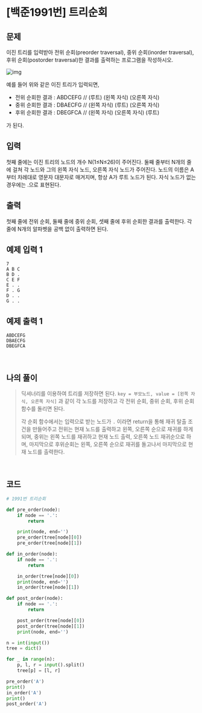 # [백준1991번] 트리순회

## 문제

이진 트리를 입력받아 전위 순회(preorder traversal), 중위 순회(inorder traversal), 후위 순회(postorder traversal)한 결과를 출력하는 프로그램을 작성하시오.

![img](https://www.acmicpc.net/JudgeOnline/upload/201007/trtr.png)

예를 들어 위와 같은 이진 트리가 입력되면,

- 전위 순회한 결과 : ABDCEFG // (루트) (왼쪽 자식) (오른쪽 자식)
- 중위 순회한 결과 : DBAECFG // (왼쪽 자식) (루트) (오른쪽 자식)
- 후위 순회한 결과 : DBEGFCA // (왼쪽 자식) (오른쪽 자식) (루트)

가 된다.

## 입력

첫째 줄에는 이진 트리의 노드의 개수 N(1≤N≤26)이 주어진다. 둘째 줄부터 N개의 줄에 걸쳐 각 노드와 그의 왼쪽 자식 노드, 오른쪽 자식 노드가 주어진다. 노드의 이름은 A부터 차례대로 영문자 대문자로 매겨지며, 항상 A가 루트 노드가 된다. 자식 노드가 없는 경우에는 .으로 표현된다.

## 출력

첫째 줄에 전위 순회, 둘째 줄에 중위 순회, 셋째 줄에 후위 순회한 결과를 출력한다. 각 줄에 N개의 알파벳을 공백 없이 출력하면 된다.

## 예제 입력 1

```
7
A B C
B D .
C E F
E . .
F . G
D . .
G . .
```

## 예제 출력 1

```
ABDCEFG
DBAECFG
DBEGFCA
```

<br>

## 나의 풀이

> 딕셔너리를 이용하여 트리를 저장하면 된다. `key = 부모노드, value = [왼쪽 자식, 오른쪽 자식]` 과 같이 각 노드를 저장하고 각 전위 순회, 중위 순회, 후위 순회 함수를 돌리면 된다.
>
> 각 순회 함수에서는 입력으로 받는 노드가 `.` 이라면 return을 통해 재귀 탈출 조건을 만들어주고 전위는 현재 노드를 출력하고 왼쪽, 오른쪽 순으로 재귀를 하게되며, 중위는 왼쪽 노드를 재귀하고 현재 노드 출력, 오른쪽 노드 재귀순으로 하며, 마지막으로 후위순회는 왼쪽, 오른쪽 순으로 재귀를 돌고나서 마지막으로 현재 노드를 출력한다.

<br>

## 코드

```python
# 1991번 트리순회

def pre_order(node):
    if node == '.':
        return

    print(node, end='')
    pre_order(tree[node][0])
    pre_order(tree[node][1])

def in_order(node):
    if node == '.':
        return

    in_order(tree[node][0])
    print(node, end='')
    in_order(tree[node][1])

def post_order(node):
    if node == '.':
        return

    post_order(tree[node][0])
    post_order(tree[node][1])
    print(node, end='')

n = int(input())
tree = dict()

for _ in range(n):
    p, l, r = input().split()
    tree[p] = [l, r]

pre_order('A')
print()
in_order('A')
print()
post_order('A')

```

